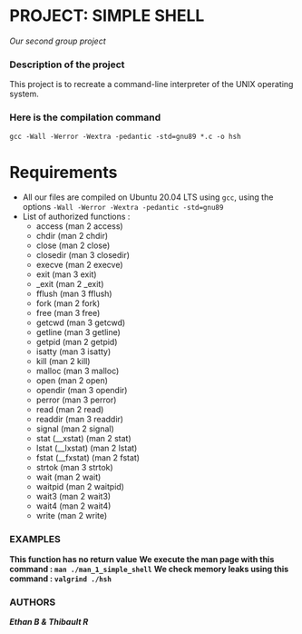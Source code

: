 # PROJECT: SIMPLE SHELL

*Our second group project*

### Description of the project

This project is to recreate a command-line interpreter of the UNIX operating system.

### Here is the compilation command

```gcc -Wall -Werror -Wextra -pedantic -std=gnu89 *.c -o hsh```

# Requirements

* All our files are compiled on Ubuntu 20.04 LTS using ```gcc```, using the options ```-Wall -Werror -Wextra -pedantic -std=gnu89```
* List of authorized functions :
	* access (man 2 access)
	* chdir (man 2 chdir)
	* close (man 2 close)
	* closedir (man 3 closedir)
	* execve (man 2 execve)
	* exit (man 3 exit)
	* _exit (man 2 _exit)
	* fflush (man 3 fflush)
	* fork (man 2 fork)
	* free (man 3 free)
	* getcwd (man 3 getcwd)
	* getline (man 3 getline)
	* getpid (man 2 getpid)
	* isatty (man 3 isatty)
	* kill (man 2 kill)
	* malloc (man 3 malloc)
	* open (man 2 open)
	* opendir (man 3 opendir)
	* perror (man 3 perror)
	* read (man 2 read)
	* readdir (man 3 readdir)
	* signal (man 2 signal)
	* stat (__xstat) (man 2 stat)
	* lstat (__lxstat) (man 2 lstat)
	* fstat (__fxstat) (man 2 fstat)
	* strtok (man 3 strtok)
	* wait (man 2 wait)
	* waitpid (man 2 waitpid)
	* wait3 (man 2 wait3)
	* wait4 (man 2 wait4)
	* write (man 2 write)

### EXAMPLES

<strong>This function has no return value</strong>
<strong>We execute the man page with this command : ```man ./man_1_simple_shell```</strong>
<strong>We check memory leaks using this command : ```valgrind ./hsh```</strong>

### AUTHORS

***Ethan B & Thibault R***
